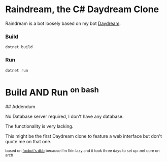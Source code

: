 # Raindream, the C# Daydream Clone  
  
Raindream is a bot loosely based on my bot [Daydream](https://git.geist.ga/infi/daydream).    
  
### Build  
  
`dotnet build`

### Run
  
`dotnet run`
  
<h1>Build AND Run <sup>on bash</sup></h1>
## Addendum

No Database server required, I don't have any database.  
  
The functionality is very lacking.  
  
This might be the first Daydream clone to feature a web interface but don't quote me on that one.

<sup>based on <a href="https://github.com/foxbot/DiscordBotBase/tree/csharp">foxbot's dbb</a> because i'm fkin lazy and it took three days to set up .net core on arch</sup>